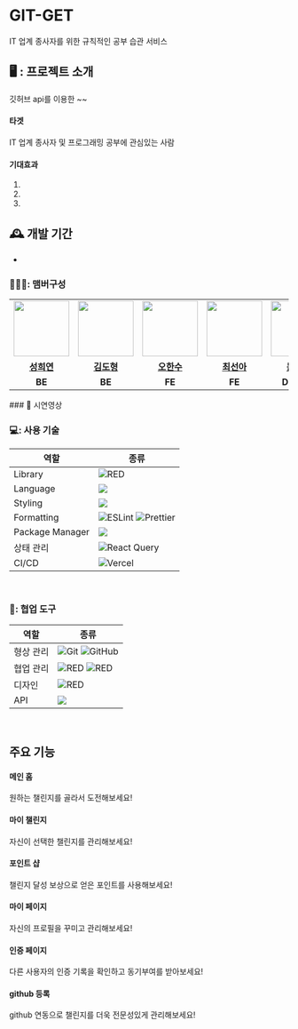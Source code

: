 # GIT-GET

IT 업계 종사자를 위한 규칙적인 공부 습관 서비스
## 🖥️ : 프로젝트 소개
깃허브 api를 이용한 ~~
#### 타겟
IT 업계 종사자 및 프로그래밍 공부에 관심있는 사람
#### 기대효과
1. 
2.
3.
## 🕰️ 개발 기간

- 

### 🧑‍🤝‍🧑: 맴버구성
<table align="center">
<tbody>
<tr>
<td align="center"><a href="https://github.com/SSung023"><img src="https://avatars.githubusercontent.com/SSung023" width="100px;" alt=""/></td>
<td align="center"><a href="https://github.com/kimdozzi"><img src="https://avatars.githubusercontent.com/kimdozzi" width="100px;" alt=""/></td>
<td align="center"><a href="https://github.com/songmok"><img src="https://avatars.githubusercontent.com/songmok" width="100px;" alt=""/></td>
<td align="center"><a href="https://github.com/choiseona"><img src="https://avatars.githubusercontent.com/choiseona" width="100px;" alt=""/></td>
<td align="center"><a href="https://github.com/sohee-moon"><img src="https://avatars.githubusercontent.com/sohee-moon" width="100px;" alt=""/></td>
<tr/>
<tr>
<td align="center"><a href="https://github.com/SSung023"><b>성희연</b></a></td>
<td align="center"><a href="https://github.com/kimdozzi"><b>김도형</b></a></td>
<td align="center"><a href="https://github.com/songmok"><b>오한수</b></a></td>
<td align="center"><a href="https://github.com/choiseona"><b>최선아</b></a></td>
<td align="center"><a href="https://github.com/sohee-moon"><b>문소희</b></a></td>
</tr>
<tr>
<td align="center"><b>BE</b></a></td>
<td align="center"><b>BE</b></a></td>
<td align="center"><b>FE</b></a></td>
<td align="center"><b>FE</b></a></td>
<td align="center"><b>DESIGN</b></a></td>
</tr>
</tbody>
</table>
### 🎥 시연영상


### 💻: 사용 기술

|역할|종류|
|-|-|
|Library|<img alt="RED" src ="https://img.shields.io/badge/REACT-61DAFB.svg?&style=for-the-badge&logo=React&logoColor=white"/> 
|Language|<img src="https://img.shields.io/badge/typescript-3178C6?style=for-the-badge&logo=typescript&logoColor=white">
|Styling|<img src="https://img.shields.io/badge/tailwind css-06B6D4?style=for-the-badge&logo=tailwind css&logoColor=white">|
|Formatting|![ESLint](https://img.shields.io/badge/ESLint-4B3263?style=for-the-badge&logo=eslint&logoColor=white) ![Prettier](https://img.shields.io/badge/Prettier-F7B93E?style=for-the-badge&logo=prettier&logoColor=white)|
|Package Manager|<img src="https://img.shields.io/badge/yarn-2C8EBB?style=for-the-badge&logo=yarn&logoColor=white">|
|상태 관리|![React Query](https://img.shields.io/badge/-React%20Query-FF4154?style=for-the-badge&logo=react%20query&logoColor=white)
|CI/CD|![Vercel](https://img.shields.io/badge/vercel-%23000000.svg?style=for-the-badge&logo=vercel&logoColor=white)
<br />

### 📅: 협업 도구

|역할|종류|
|-|-|
|형상 관리|![Git](https://img.shields.io/badge/git-%23F05033.svg?style=for-the-badge&logo=git&logoColor=white) ![GitHub](https://img.shields.io/badge/github-%23121011.svg?style=for-the-badge&logo=github&logoColor=white) 
|협업 관리|<img alt="RED" src ="https://img.shields.io/badge/Notion-000000.svg?&style=for-the-badge&logo=Notion&logoColor=white"/> <img alt="RED" src ="https://img.shields.io/badge/Discord-%235865F2.svg?style=for-the-badge&logo=discord&logoColor=white"/>
|디자인|<img alt="RED" src ="https://img.shields.io/badge/Figma-F24E1E.svg?&style=for-the-badge&logo=Figma&logoColor=white"/>|
|API|<img src="https://img.shields.io/badge/swagger-85EA2D?style=for-the-badge&logo=swagger&logoColor=white">
<br/>

##   주요 기능

#### 메인 홈
원하는 챌린지를 골라서 도전해보세요!
#### 마이 챌린지
자신이 선택한 챌린지를 관리해보세요!
#### 포인트 샵
챌린지 달성 보상으로 얻은 포인트를 사용해보세요!
#### 마이 페이지
자신의 프로필을 꾸미고 관리해보세요!
#### 인증 페이지
다른 사용자의 인증 기록을 확인하고 동기부여를 받아보세요!
#### github 등록
github 연동으로 챌린지를 더욱 전문성있게 관리해보세요!
